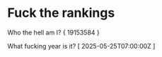 # Fuck the rankings

Who the hell am I?
{ 19153584 }

What fucking year is it?
[ 2025-05-25T07:00:00Z ]

